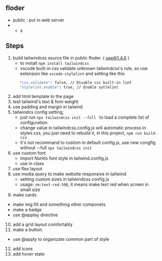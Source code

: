 ## floder
- public : put in web server
- - s

## Steps
1. build tailwindcss source file in public floder. ( use@1.4.6 )
   - to install `npm install tailwindcss`
   - vscode built-in css validate unknown tailwindcss's rule, so use extension like `vscode-stylelint` and setting like this
   ```bash
      "css.validate": false, // Disable css built-in lint
      "stylelint.enable": true, // Enable sytlelint
   ```
2. add html template to the page
3. test tailwind's text & font-weight
4. use padding and margin in taiwind
5. tailwindcs config setting;
   - just run `npx tailwindcss init --full ` to load a complete list of configuration
   - change value in tailwindcss.config.js will automatic process in styles.css, you just need to rebuild it, in this project, `npm run build-css`
   - it's not recommand to custom in default config.js, use new congfig without --full
   `npx tailwindcss init`
6. use custom font
   - import Nunito font style in tailwind.config.js
   - use in class
7. use flex layout
8. use media query to make website responsive in tailwind
   - setting custom sizes in tailwindcss.config.js
   - usage: `sm:text-red-500`, it means make text red when screen in small size
9.  make cards
   - make img fill and something other componets
   - make a badge
   - use @applay directive
10. add a grid layout comfortably
11. make a button.
   - use @apply to organizate common part of style
12. add icons
13. add hover state